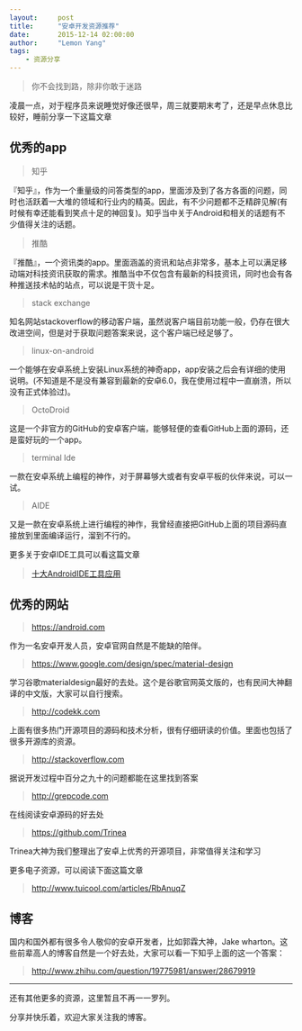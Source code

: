 ```yaml
---
layout:     post
title:      "安卓开发资源推荐"
date:       2015-12-14 02:00:00
author:     "Lemon Yang"
tags:
    - 资源分享
---
```


>你不会找到路，除非你敢于迷路

凌晨一点，对于程序员来说睡觉好像还很早，周三就要期末考了，还是早点休息比较好，睡前分享一下这篇文章


## 优秀的app

>知乎

『知乎』，作为一个重量级的问答类型的app，里面涉及到了各方各面的问题，同时也活跃着一大堆的领域和行业内的精英。因此，有不少问题都不乏精辟见解(有时候有幸还能看到笑点十足的神回复)。知乎当中关于Android和相关的话题有不少值得关注的话题。

>推酷

『推酷』，一个资讯类的app。里面涵盖的资讯和站点非常多，基本上可以满足移动端对科技资讯获取的需求。推酷当中不仅包含有最新的科技资讯，同时也会有各种推送技术帖的站点，可以说是干货十足。

>stack exchange

知名网站stackoverflow的移动客户端，虽然说客户端目前功能一般，仍存在很大改进空间，但是对于获取问题答案来说，这个客户端已经足够了。

>linux-on-android

一个能够在安卓系统上安装Linux系统的神奇app，app安装之后会有详细的使用说明。(不知道是不是没有兼容到最新的安卓6.0，我在使用过程中一直崩溃，所以没有正式体验过)。

>OctoDroid

这是一个非官方的GitHub的安卓客户端，能够轻便的查看GitHub上面的源码，还是蛮好玩的一个app。

>terminal Ide

一款在安卓系统上编程的神作，对于屏幕够大或者有安卓平板的伙伴来说，可以一试。

>AIDE

又是一款在安卓系统上进行编程的神作，我曾经直接把GitHub上面的项目源码直接放到里面编译运行，溜到不行的。

更多关于安卓IDE工具可以看这篇文章

>[十大AndroidIDE工具应用](http://csdn.net/article/2015-01-15/2823574)

## 优秀的网站

>https://android.com

作为一名安卓开发人员，安卓官网自然是不能缺的陪伴。

>https://www.google.com/design/spec/material-design

学习谷歌materialdesign最好的去处。这个是谷歌官网英文版的，也有民间大神翻译的中文版，大家可以自行搜索。

>http://codekk.com

上面有很多热门开源项目的源码和技术分析，很有仔细研读的价值。里面也包括了很多开源库的资源。


>http://stackoverflow.com

据说开发过程中百分之九十的问题都能在这里找到答案

>http://grepcode.com

在线阅读安卓源码的好去处

>https://github.com/Trinea

Trinea大神为我们整理出了安卓上优秀的开源项目，非常值得关注和学习

更多电子资源，可以阅读下面这篇文章
>http://www.tuicool.com/articles/RbAnuqZ

## 博客

国内和国外都有很多令人敬仰的安卓开发者，比如郭霖大神，Jake wharton。这些前辈高人的博客自然是一个好去处，大家可以看一下知乎上面的这一个答案：

>http://www.zhihu.com/question/19775981/answer/28679919


---

还有其他更多的资源，这里暂且不再一一罗列。

分享并快乐着，欢迎大家关注我的博客。